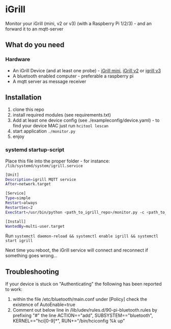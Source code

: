 # iGrill
Monitor your iGrill (mini, v2 or v3) (with a Raspberry Pi 1/2/3) - and an forward it to an mqtt-server

## What do you need
### Hardware
* An iGrill Device (and at least one probe) - [iGrill mini](https://www.weber.com/US/en/accessories/cooking/igrill-and-thermometers/7202.html?cgid=1339#start=1), [iGrill v2](https://www.weber.com/US/en/accessories/cooking/igrill-and-thermometers/7203.html?cgid=1339#start=1) or [igrill v3](https://www.weber.com/US/en/accessories/cooking/igrill-and-thermometers/7204.html?cgid=1339#start=1)
* A bluetooth enabled computer - preferable a raspberry pi
* A mqtt server as message receiver

## Installation
1. clone this repo
1. install required modules (see requirements.txt)
1. Add at least one device config (see ./exampleconfig/device.yaml) - to find your device MAC just run `hcitool lescan`
1. start application `./monitor.py`
1. enjoy

### systemd startup-script

Place this file into the proper folder - for instance: `/lib/systemd/system/igrill.service`

```bash
[Unit]
Description=igrill MQTT service
After=network.target

[Service]
Type=simple
Restart=always
RestartSec=2
ExecStart=/usr/bin/python <path_to_igrill_repo>/monitor.py -c <path_to_config_dir>

[Install]
WantedBy=multi-user.target
```

Run `systemctl daemon-reload && systemctl enable igrill && systemctl start igrill`

Next time you reboot, the iGrill service will connect and reconnect if something goes wrong...

## Troubleshooting

If your device is stuck on "Authenticating" the following has been reported to work:
1. within the file /etc/bluetooth/main.conf under [Policy] check the existence of
AutoEnable=true
1. Comment out below line in /lib/udev/rules.d/90-pi-bluetooth.rules
by prefixing "#" the line ACTION=="add", SUBSYSTEM=="bluetooth", KERNEL=="hci[0-9]*", RUN+="/bin/hciconfig %k up"
